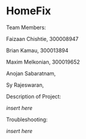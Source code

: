 # HomeFix

Team Members:

Faizaan Chishtie, 300008947

Brian Kamau, 300013894

Maxim Melkonian, 300019652

Anojan Sabaratnam,

Sy Rajeswaran, 


Description of Project:

*insert here*

Troubleshooting:

*insert here*

